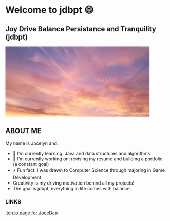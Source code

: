 # Welcome to jdbpt 😄

## Joy Drive Balance Persistance and Tranquility (jdbpt)
![Beautiful picture of the sky adorned in peach, lavendar, magenta, and gold tinted clouds](./half_bgrimglogo.jpg)

## ABOUT ME

My name is Jocelyn and:
- 🌱 I’m currently learning: Java and data structures and algorithms
- 🔭 I’m currently working on: revising my resume and building a portfolio (a constant goal)
- ⚡ Fun fact: I was drawn to Computer Science through majoring in Game Development
- Creativity is my driving motivation behind all my projects!
- The goal is jdbpt, everything in life comes with balance.

### LINKS

[itch.io page for JoceDap](https://jocedap.itch.io/)
<!--
**jdbpt/jdbpt** is a ✨ _special_ ✨ repository because its `README.md` (this file) appears on your GitHub profile.

Here are some ideas to get you started:

- 🔭 I’m currently working on ...
- 🌱 I’m currently learning ...
- 👯 I’m looking to collaborate on ...
- 🤔 I’m looking for help with ...
- 💬 Ask me about ...
- 📫 How to reach me: ...
- 😄 Pronouns: ...
- ⚡ Fun fact: ...
-->
